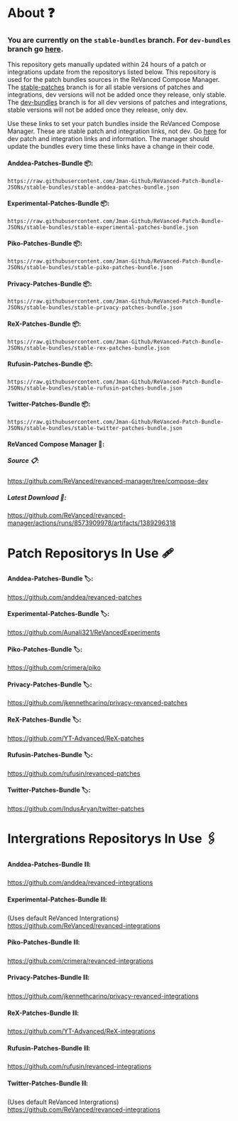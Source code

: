 # About ❓
### You are currently on the ```stable-bundles``` branch. For ```dev-bundles``` branch go [here](https://github.com/Jman-Github/ReVanced-Patch-Bundle-JSONs/tree/dev-bundles).
This repository gets manually updated within 24 hours of a patch or integrations update from the repositorys listed below. This repository is used for the patch bundles sources in the ReVanced Compose Manager. The [stable-patches](https://github.com/Jman-Github/ReVanced-Patch-Bundle-JSONs/tree/stable-bundles) branch is for all stable versions of patches and integrations, dev versions will not be added once they release, only stable. The [dev-bundles](https://github.com/Jman-Github/ReVanced-Patch-Bundle-JSONs/tree/dev-bundles) branch is for all dev versions of patches and integrations, stable versions will not be added once they release, only dev.

Use these links to set your patch bundles inside the ReVanced Compose Manager. These are stable patch and integration links, not dev. Go [here](https://github.com/Jman-Github/ReVanced-Patch-Bundle-JSONs/tree/dev-bundles) for dev patch and integration links and information. The manager should update the bundles every time these links have a change in their code.
#### Anddea-Patches-Bundle 📦:
```https://raw.githubusercontent.com/Jman-Github/ReVanced-Patch-Bundle-JSONs/stable-bundles/stable-anddea-patches-bundle.json```

#### Experimental-Patches-Bundle 📦:
```https://raw.githubusercontent.com/Jman-Github/ReVanced-Patch-Bundle-JSONs/stable-bundles/stable-experimental-patches-bundle.json```

#### Piko-Patches-Bundle 📦:
```https://raw.githubusercontent.com/Jman-Github/ReVanced-Patch-Bundle-JSONs/stable-bundles/stable-piko-patches-bundle.json```

#### Privacy-Patches-Bundle 📦:
```https://raw.githubusercontent.com/Jman-Github/ReVanced-Patch-Bundle-JSONs/stable-bundles/stable-privacy-patches-bundle.json```

#### ReX-Patches-Bundle 📦:
```https://raw.githubusercontent.com/Jman-Github/ReVanced-Patch-Bundle-JSONs/stable-bundles/stable-rex-patches-bundle.json```

#### Rufusin-Patches-Bundle 📦:
```https://raw.githubusercontent.com/Jman-Github/ReVanced-Patch-Bundle-JSONs/stable-bundles/stable-rufusin-patches-bundle.json```

#### Twitter-Patches-Bundle 📦:
```https://raw.githubusercontent.com/Jman-Github/ReVanced-Patch-Bundle-JSONs/stable-bundles/stable-twitter-patches-bundle.json```

#### ReVanced Compose Manager 📱:
##### Source 📋:
https://github.com/ReVanced/revanced-manager/tree/compose-dev
##### Latest Download 📩:
https://github.com/ReVanced/revanced-manager/actions/runs/8573909978/artifacts/1389296318

# Patch Repositorys In Use 🩹

#### Anddea-Patches-Bundle 🏷️:
https://github.com/anddea/revanced-patches

#### Experimental-Patches-Bundle 🏷️:
https://github.com/Aunali321/ReVancedExperiments

#### Piko-Patches-Bundle 🏷️:
https://github.com/crimera/piko

#### Privacy-Patches-Bundle 🏷️:
https://github.com/jkennethcarino/privacy-revanced-patches

#### ReX-Patches-Bundle 🏷️:
https://github.com/YT-Advanced/ReX-patches

#### Rufusin-Patches-Bundle 🏷️:
https://github.com/rufusin/revanced-patches

#### Twitter-Patches-Bundle 🏷️:
https://github.com/IndusAryan/twitter-patches


# Intergrations Repositorys In Use 🖇

#### Anddea-Patches-Bundle ⛓:
https://github.com/anddea/revanced-integrations

#### Experimental-Patches-Bundle ⛓:
(Uses default ReVanced Intergrations)
https://github.com/ReVanced/revanced-integrations

#### Piko-Patches-Bundle ⛓:
https://github.com/crimera/revanced-integrations

#### Privacy-Patches-Bundle ⛓:
https://github.com/jkennethcarino/privacy-revanced-integrations

####  ReX-Patches-Bundle ⛓:
https://github.com/YT-Advanced/ReX-integrations

#### Rufusin-Patches-Bundle ⛓:
https://github.com/rufusin/revanced-integrations

#### Twitter-Patches-Bundle ⛓:
(Uses default ReVanced Intergrations)
https://github.com/ReVanced/revanced-integrations



